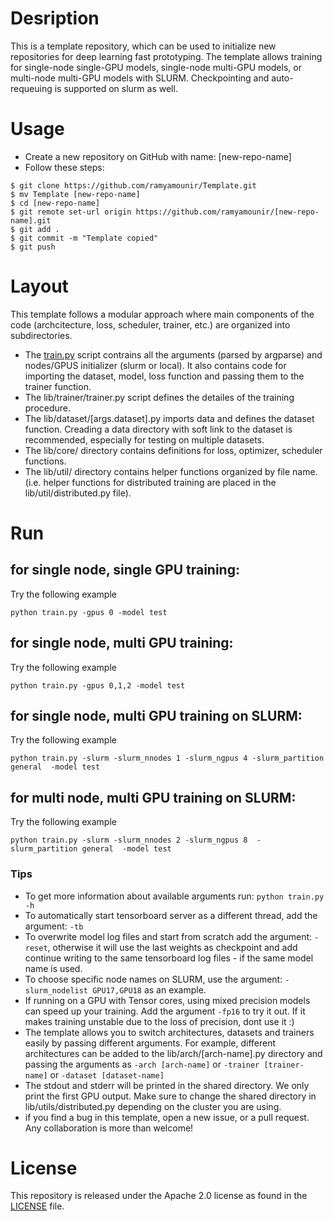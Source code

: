 # Desription

This is a template repository, which can be used to initialize new repositories for deep learning fast prototyping. The template allows training for single-node single-GPU models, single-node multi-GPU models, or multi-node multi-GPU models with SLURM. Checkpointing and auto-requeuing is supported on slurm as well.

# Usage

- Create a new repository on GitHub with name: [new-repo-name]
- Follow these steps:

```
$ git clone https://github.com/ramyamounir/Template.git
$ mv Template [new-repo-name]
$ cd [new-repo-name]
$ git remote set-url origin https://github.com/ramyamounir/[new-repo-name].git
$ git add .
$ git commit -m "Template copied"
$ git push
```

# Layout

This template follows a modular approach where main components of the code (archcitecture, loss, scheduler, trainer, etc.) are organized into subdirectories.

- The [train.py](train.py) script contrains all the arguments (parsed by argparse) and nodes/GPUS initializer (slurm or local). It also contains code for importing the dataset, model, loss function and passing them to the trainer function.
- The lib/trainer/trainer.py script defines the detailes of the training procedure.
- The lib/dataset/[args.dataset].py imports data and defines the dataset function. Creading a data directory with soft link to the dataset is recommended, especially for testing on multiple datasets.
- The lib/core/ directory contains definitions for loss, optimizer, scheduler functions.
- The lib/util/ directory contains helper functions organized by file name. (i.e. helper functions for distributed training are placed in the lib/util/distributed.py file).

# Run

## for single node, single GPU training:

Try the following example
```
python train.py -gpus 0 -model test
```

## for single node, multi GPU training:

Try the following example
```
python train.py -gpus 0,1,2 -model test
```

## for single node, multi GPU training on SLURM:

Try the following example
```
python train.py -slurm -slurm_nnodes 1 -slurm_ngpus 4 -slurm_partition general  -model test
```

## for multi node, multi GPU training on SLURM:

Try the following example
```
python train.py -slurm -slurm_nnodes 2 -slurm_ngpus 8  -slurm_partition general  -model test
```

### Tips

- To get more information about available arguments run: ```python train.py -h```
- To automatically start tensorboard server as a different thread, add the argument: ``` -tb ```
- To overwrite model log files and start from scratch add the argument: ``` -reset ```, otherwise it will use the last weights as checkpoint and add continue writing to the same tensorboard log files - if the same model name is used.
- To choose specific node names on SLURM, use the argument: ``` -slurm_nodelist GPU17,GPU18 ``` as an example. 
- If running on a GPU with Tensor cores, using mixed precision models can speed up your training. Add the argument ``` -fp16 ``` to try it out. If it makes training unstable due to the loss of precision, dont use it :)
- The template allows you to switch architectures, datasets and trainers easily by passing different arguments. For example, different architectures can be added to the lib/arch/[arch-name].py directory and passing the arguments as ``` -arch [arch-name] ``` or ``` -trainer [trainer-name] ``` or ``` -dataset [dataset-name] ```
- The stdout and stderr will be printed in the shared directory. We only print the first GPU output. Make sure to change the shared directory in lib/utils/distributed.py depending on the cluster you are using.
- if you find a bug in this template, open a new issue, or a pull request. Any collaboration is more than welcome!

# License

This repository is released under the Apache 2.0 license as found in the [LICENSE](LICENSE) file.